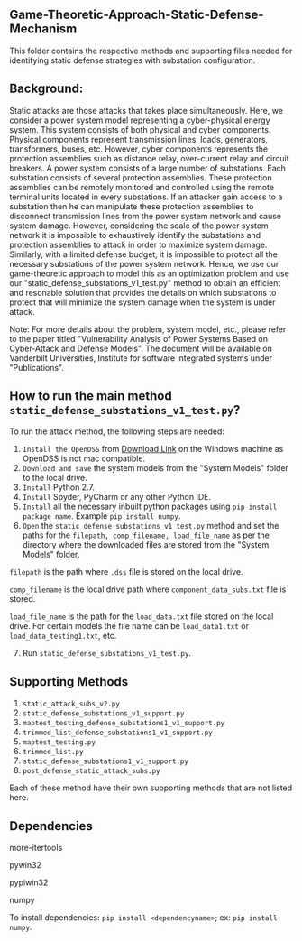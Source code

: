 ## Game-Theoretic-Approach-Static-Defense-Mechanism

This folder contains the respective methods and supporting files needed for identifying static defense strategies with substation configuration.

## Background: 
Static attacks are those attacks that takes place simultaneously. Here, we consider a power system model representing a cyber-physical
energy system. This system consists of both physical and cyber components. Physical components represent transmission lines, loads, generators, transformers, buses, etc. However, cyber components represents the protection assemblies such as distance relay, over-current relay and circuit breakers. A power system consists of a large number of substations. Each substation consists of several protection assemblies. These protection assemblies can be remotely monitored and controlled using the remote terminal units located in every substations. If an attacker gain access to a substation then he can manipulate these protection assemblies to disconnect transmission lines from the power system network and cause system damage. However, considering the scale of the power system network it is impossible to exhaustively identify the substations and protection assemblies to attack in order to maximize system damage. Similarly, with a limited defense budget, it is impossible to protect all the necessary substations of the power system network. Hence, we use our game-theoretic approach to model this as an optimization problem and use our "static_defense_substations_v1_test.py" method to obtain an efficient and resonable solution that provides the details on which substations to protect that will minimize the system damage when the system is under attack. 

Note: For more details about the problem, system model, etc., please refer to the paper titled "Vulnerability Analysis of Power Systems Based on Cyber-Attack and Defense Models". 
The document will be available on Vanderbilt Universities, Institute for software integrated systems under "Publications".

## How to run the main method `static_defense_substations_v1_test.py`?
  
To run the attack method, the following steps are needed:
1. `Install the OpenDSS` from  [Download Link](https://sourceforge.net/projects/electricdss/#Link) on the Windows machine as OpenDSS is not mac compatible.
2. `Download and save` the system models from the "System Models" folder to the local drive. 
3. `Install` Python 2.7.
4. `Install` Spyder, PyCharm or any other Python IDE.
5. `Install` all the necessary inbuilt python packages using `pip install package name`. Example `pip install numpy`.
6. `Open` the `static_defense_substations_v1_test.py` method and set the paths for the `filepath, comp_filename, load_file_name` as per the 
directory where the downloaded files are stored from the "System Models" folder. 

`filepath` is the path where `.dss` file is stored on the local drive.

`comp_filename` is the local drive path where `component_data_subs.txt` file is stored.

`load_file_name` is the path for the `load_data.txt` file stored on the local drive. For certain models the file name can be `load_data1.txt` or `load_data_testing1.txt`, etc.

7. Run `static_defense_substations_v1_test.py`.

## Supporting Methods 
1. `static_attack_subs_v2.py`
2. `static_defense_substations_v1_support.py`
3. `maptest_testing_defense_substations1_v1_support.py`
4. `trimmed_list_defense_substations1_v1_support.py`
5. `maptest_testing.py`
6. `trimmed_list.py`
7. `static_defense_substations1_v1_support.py`
8. `post_defense_static_attack_subs.py`

Each of these method have their own supporting methods that are not listed here.

## Dependencies
more-itertools 

pywin32

pypiwin32

numpy

To install dependencies: `pip install <dependencyname>`; ex: `pip install numpy`.
